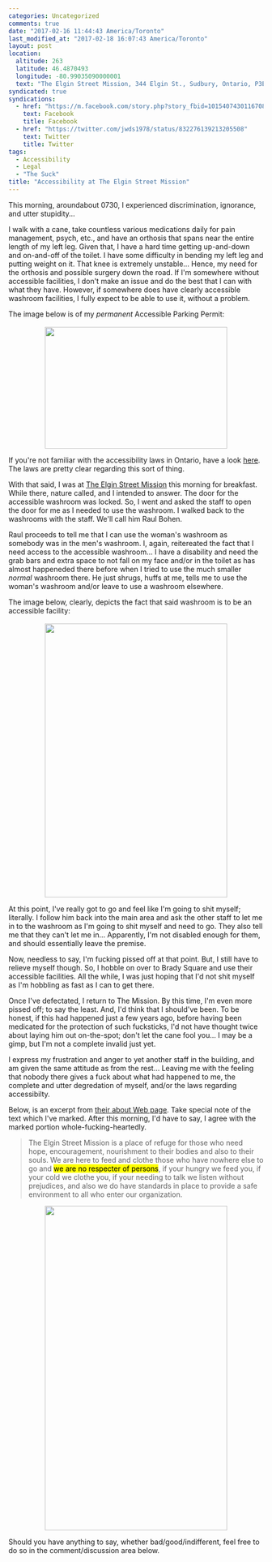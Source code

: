 ```yaml
---
categories: Uncategorized
comments: true
date: "2017-02-16 11:44:43 America/Toronto"
last_modified_at: "2017-02-18 16:07:43 America/Toronto"
layout: post
location:
  altitude: 263
  latitude: 46.4870493
  longitude: -80.99035090000001
  text: "The Elgin Street Mission, 344 Elgin St., Sudbury, Ontario, P3E 3N9, Canada"
syndicated: true
syndications:
  - href: "https://m.facebook.com/story.php?story_fbid=10154074301167084&id=719142083"
    text: Facebook
    title: Facebook
  - href: "https://twitter.com/jwds1978/status/832276139213205508"
    text: Twitter
    title: Twitter
tags:
  - Accessibility
  - Legal
  - "The Suck"
title: "Accessibility at The Elgin Street Mission"
---
```


This morning, aroundabout 0730, I experienced discrimination, ignorance, and utter stupidity&hellip;

I walk with a cane, take countless various medications daily for pain management, psych, etc., and have an orthosis that spans near the entire length of my left leg. Given that, I have a hard time getting up-and-down and on-and-off of the toilet. I have some difficulty in bending my left leg and putting weight on it. That knee is extremely unstable&hellip; Hence, my need for the orthosis and possible surgery down the road. If I'm somewhere without accessible facilities, I don't make an issue and do the best that I can with what they have. However, if somewhere does have clearly accessible washroom facilities, I fully expect to be able to use it, without a problem.

The image below is of my *permanent* Accessible Parking Permit:<br />
<br />
<a href="{{ site.uri.assets }}/blog/2017/02/16/accessibility-at-the-elgin-street-mission/2017-02-16_14-40-10_03-02.jpg" target="_blank" title="">
  <img alt="" height="240" src="{{ site.uri.assets }}/blog/2017/02/16/accessibility-at-the-elgin-street-mission/2017-02-16_14-40-10_360x240.jpg" style="border: 0px; display: block; margin-left: auto; margin-right: auto;" width="360" />
</a>

If you're not familiar with the accessibility laws in Ontario, have a look <a href="https://www.ontario.ca/page/accessibility-laws" target="_blank" title="Ontario :: Accessibility Laws">here</a>. The laws are pretty clear regarding this sort of thing.

With that said, I was at <a href="http://www.themission.ca" target="_blank" title="The Elgin Street Mission">The Elgin Street Mission</a> this morning for breakfast. While there, nature called, and I intended to answer. The door for the accessible washroom was locked. So, I went and asked the staff to open the door for me as I needed to use the washroom. I walked back to the washrooms with the staff. We'll call him Raul Bohen.

Raul proceeds to tell me that I can use the woman's washroom as somebody was in the men's washroom. I, again, reitereated the fact that I need access to the accessible washroom&hellip; I have a disability and need the grab bars and extra space to not fall on my face and/or in the toilet as has almost happeneded there before when I tried to use the much smaller *normal* washroom there. He just shrugs, huffs at me, tells me to use the woman's washroom and/or leave to use a washroom elsewhere.

The image below, clearly, depicts the fact that said washroom is to be an accessible facility:<br />
<br />
<a href="{{ site.uri.assets }}/blog/2017/02/16/accessibility-at-the-elgin-street-mission/2017-02-16_08-11-12_02-03.jpeg" target="_blank" title="">
  <img alt="" height="540" src="{{ site.uri.assets }}/blog/2017/02/16/accessibility-at-the-elgin-street-mission/2017-02-16_08-11-12_360x540.jpg" style="border: 0px; display: block; margin-left: auto; margin-right: auto;" width="360" />
</a>

At this point, I've really got to go and feel like I'm going to shit myself; literally. I follow him back into the main area and ask the other staff to let me in to the washroom as I'm going to shit myself and need to go. They also tell me that they can't let me in&hellip; Apparently, I'm not disabled enough for them, and should essentially leave the premise.

Now, needless to say, I'm fucking pissed off at that point. But, I still have to relieve myself though. So, I hobble on over to Brady Square and use their accessible facilities. All the while, I was just hoping that I'd not shit myself as I'm hobbling as fast as I can to get there.

Once I've defectated, I return to The Mission. By this time, I'm even more pissed off; to say the least. And, I'd think that I should've been. To be honest, if this had happened just a few years ago, before having been medicated for the protection of such fucksticks, I'd not have thought twice about laying him out on-the-spot; don't let the cane fool you&hellip; I may be a gimp, but I'm not a complete invalid just yet.

I express my frustration and anger to yet another staff in the building, and am given the same attitude as from the rest&hellip; Leaving me with the feeling that nobody there gives a fuck about what had happened to me, the complete and utter degredation of myself, and/or the laws regarding accessibilty.

Below, is an excerpt from <a href="http://www.themission.ca/about/index.php" target="_blank" title="">their about Web page</a>. Take special note of the text which I've marked. After this morning, I'd have to say, I agree with the marked portion whole-fucking-heartedly.

> The Elgin Street Mission is a place of refuge for those who need hope, encouragement, nourishment to their bodies and also to their souls. We are here to feed and clothe those who have nowhere else to go and <mark>we are no respecter of persons</mark>, if your hungry we feed you, if your cold we clothe you, if your needing to talk we listen without prejudices, and also we do have standards in place to provide a safe environment to all who enter our organization.

<a href="{{ site.uri.assets }}/blog/2017/02/16/accessibility-at-the-elgin-street-mission/2017-02-16_17-49-28_09-16.png" target="_blank" title="">
  <img alt="" height="640" src="{{ site.uri.assets }}/blog/2017/02/16/accessibility-at-the-elgin-street-mission/2017-02-16_17-49-28_360x640.jpg" style="border: 0px; display: block; margin-left: auto; margin-right: auto;" width="360" />
</a>

Should you have anything to say, whether bad/good/indifferent, feel free to do so in the comment/discussion area below.
